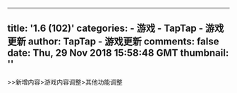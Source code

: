 
---
title: '1.6 (102)'
categories: 
    - 游戏
    - TapTap - 游戏更新
author: TapTap - 游戏更新
comments: false
date: Thu, 29 Nov 2018 15:58:48 GMT
thumbnail: ''
---

<div>   
<div>>>新增内容>游戏内容调整>其他功能调整</div>  
</div>
            